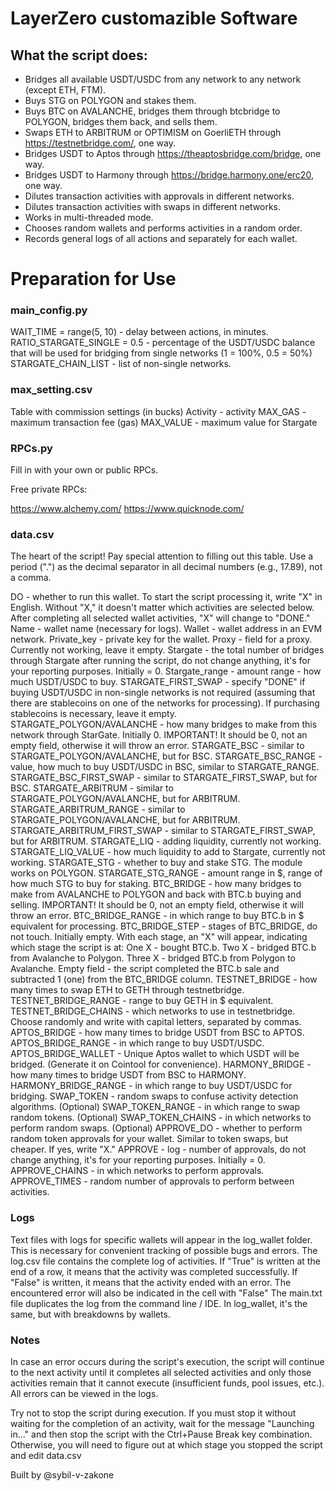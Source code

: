 # LayerZero customazible Software

## What the script does:

- Bridges all available USDT/USDC from any network to any network (except ETH, FTM).
- Buys STG on POLYGON and stakes them.
- Buys BTC on AVALANCHE, bridges them through btcbridge to POLYGON, bridges them back, and sells them.
- Swaps ETH to ARBITRUM or OPTIMISM on GoerliETH through https://testnetbridge.com/, one way.
- Bridges USDT to Aptos through https://theaptosbridge.com/bridge, one way.
- Bridges USDT to Harmony through https://bridge.harmony.one/erc20, one way.
- Dilutes transaction activities with approvals in different networks.
- Dilutes transaction activities with swaps in different networks.
- Works in multi-threaded mode.
- Chooses random wallets and performs activities in a random order.
- Records general logs of all actions and separately for each wallet.

# Preparation for Use

### main_config.py

WAIT_TIME = range(5, 10) - delay between actions, in minutes.
RATIO_STARGATE_SINGLE = 0.5 - percentage of the USDT/USDC balance that will be used for bridging from single networks (1 = 100%, 0.5 = 50%)
STARGATE_CHAIN_LIST - list of non-single networks.

### max_setting.csv

Table with commission settings (in bucks)
Activity - activity
MAX_GAS - maximum transaction fee (gas)
MAX_VALUE - maximum value for Stargate

### RPCs.py

Fill in with your own or public RPCs.

Free private RPCs:

https://www.alchemy.com/
https://www.quicknode.com/

### data.csv

The heart of the script! Pay special attention to filling out this table.
Use a period (".") as the decimal separator in all decimal numbers (e.g., 17.89), not a comma.

DO - whether to run this wallet. To start the script processing it, write "X" in English. Without "X," it doesn't matter which activities are selected below. After completing all selected wallet activities, "X" will change to "DONE."
Name - wallet name (necessary for logs).
Wallet - wallet address in an EVM network.
Private_key - private key for the wallet.
Proxy - field for a proxy. Currently not working, leave it empty.
Stargate - the total number of bridges through Stargate after running the script, do not change anything, it's for your reporting purposes. Initially = 0.
Stargate_range - amount range - how much USDT/USDC to buy.
STARGATE_FIRST_SWAP - specify "DONE" if buying USDT/USDC in non-single networks is not required (assuming that there are stablecoins on one of the networks for processing). If purchasing stablecoins is necessary, leave it empty.
STARGATE_POLYGON/AVALANCHE - how many bridges to make from this network through StarGate. Initially 0. IMPORTANT! It should be 0, not an empty field, otherwise it will throw an error.
STARGATE_BSC - similar to STARGATE_POLYGON/AVALANCHE, but for BSC.
STARGATE_BSC_RANGE - value, how much to buy USDT/USDC in BSC, similar to STARGATE_RANGE.
STARGATE_BSC_FIRST_SWAP - similar to STARGATE_FIRST_SWAP, but for BSC.
STARGATE_ARBITRUM - similar to STARGATE_POLYGON/AVALANCHE, but for ARBITRUM.
STARGATE_ARBITRUM_RANGE - similar to STARGATE_POLYGON/AVALANCHE, but for ARBITRUM.
STARGATE_ARBITRUM_FIRST_SWAP - similar to STARGATE_FIRST_SWAP, but for ARBITRUM.
STARGATE_LIQ - adding liquidity, currently not working.
STARGATE_LIQ_VALUE - how much liquidity to add to Stargate, currently not working.
STARGATE_STG - whether to buy and stake STG. The module works on POLYGON.
STARGATE_STG_RANGE - amount range in $, range of how much STG to buy for staking.
BTC_BRIDGE - how many bridges to make from AVALANCHE to POLYGON and back with BTC.b buying and selling. IMPORTANT! It should be 0, not an empty field, otherwise it will throw an error.
BTC_BRIDGE_RANGE - in which range to buy BTC.b in $ equivalent for processing.
BTC_BRIDGE_STEP - stages of BTC_BRIDGE, do not touch. Initially empty. With each stage, an "X" will appear, indicating which stage the script is at:
One X - bought BTC.b. Two X - bridged BTC.b from Avalanche to Polygon. Three X - bridged BTC.b from Polygon to Avalanche. Empty field - the script completed the BTC.b sale and subtracted 1 (one) from the BTC_BRIDGE column.
TESTNET_BRIDGE - how many times to swap ETH to GETH through testnetbridge.
TESTNET_BRIDGE_RANGE - range to buy GETH in $ equivalent.
TESTNET_BRIDGE_CHAINS - which networks to use in testnetbridge. Choose randomly and write with capital letters, separated by commas.
APTOS_BRIDGE - how many times to bridge USDT from BSC to APTOS.
APTOS_BRIDGE_RANGE - in which range to buy USDT/USDC.
APTOS_BRIDGE_WALLET - Unique Aptos wallet to which USDT will be bridged. (Generate it on Cointool for convenience).
HARMONY_BRIDGE - how many times to bridge USDT from BSC to HARMONY.
HARMONY_BRIDGE_RANGE - in which range to buy USDT/USDC for bridging.
SWAP_TOKEN - random swaps to confuse activity detection algorithms. (Optional)
SWAP_TOKEN_RANGE - in which range to swap random tokens. (Optional)
SWAP_TOKEN_CHAINS - in which networks to perform random swaps. (Optional)
APPROVE_DO - whether to perform random token approvals for your wallet. Similar to token swaps, but cheaper. If yes, write "X."
APPROVE - log - number of approvals, do not change anything, it's for your reporting purposes. Initially = 0.
APPROVE_CHAINS - in which networks to perform approvals.
APPROVE_TIMES - random number of approvals to perform between activities.

### Logs

Text files with logs for specific wallets will appear in the log_wallet folder. This is necessary for convenient tracking of possible bugs and errors.
The log.csv file contains the complete log of activities. If "True" is written at the end of a row, it means that the activity was completed successfully. If "False" is written, it means that the activity ended with an error. The encountered error will also be indicated in the cell with "False"
The main.txt file duplicates the log from the command line / IDE. In log_wallet, it's the same, but with breakdowns by wallets.

### Notes

In case an error occurs during the script's execution, the script will continue to the next activity until it completes all selected activities and only those activities remain that it cannot execute (insufficient funds, pool issues, etc.). All errors can be viewed in the logs.

Try not to stop the script during execution. If you must stop it without waiting for the completion of an activity, wait for the message "Launching in..." and then stop the script with the Ctrl+Pause Break key combination. Otherwise, you will need to figure out at which stage you stopped the script and edit data.csv

Built by @sybil-v-zakone